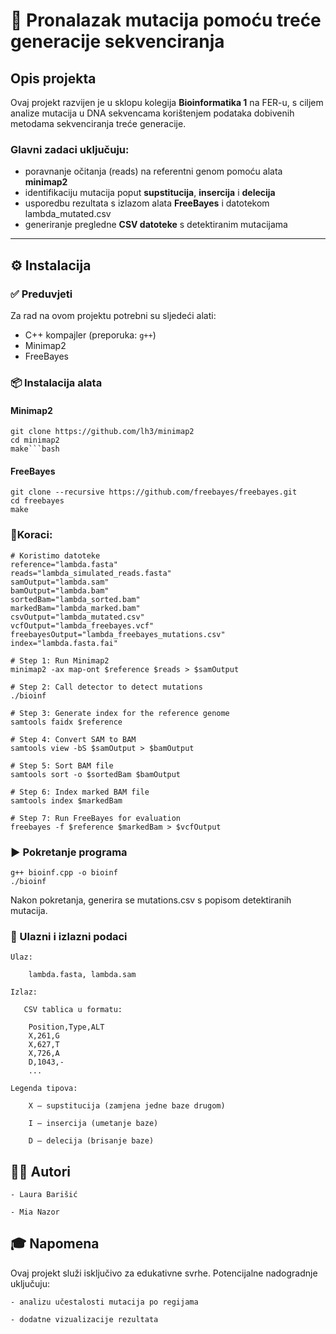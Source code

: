 # 🔬 Pronalazak mutacija pomoću treće generacije sekvenciranja

## Opis projekta

Ovaj projekt razvijen je u sklopu kolegija **Bioinformatika 1** na FER-u, s ciljem analize mutacija u DNA sekvencama korištenjem podataka dobivenih metodama sekvenciranja treće generacije.

### Glavni zadaci uključuju:

- poravnanje očitanja (reads) na referentni genom pomoću alata **minimap2**
- identifikaciju mutacija poput **supstitucija**, **insercija** i **delecija**
- usporedbu rezultata s izlazom alata **FreeBayes** i datotekom lambda_mutated.csv
- generiranje pregledne **CSV datoteke** s detektiranim mutacijama

---

## ⚙️ Instalacija

### ✅ Preduvjeti

Za rad na ovom projektu potrebni su sljedeći alati:

- C++ kompajler (preporuka: `g++`)
- Minimap2
- FreeBayes

### 📦 Instalacija alata

#### Minimap2

    git clone https://github.com/lh3/minimap2
    cd minimap2
    make```bash

#### FreeBayes

    git clone --recursive https://github.com/freebayes/freebayes.git
    cd freebayes
    make

### 👣Koraci:
    # Koristimo datoteke
    reference="lambda.fasta"
    reads="lambda_simulated_reads.fasta"
    samOutput="lambda.sam"
    bamOutput="lambda.bam"
    sortedBam="lambda_sorted.bam"
    markedBam="lambda_marked.bam"
    csvOutput="lambda_mutated.csv"
    vcfOutput="lambda_freebayes.vcf"
    freebayesOutput="lambda_freebayes_mutations.csv"
    index="lambda.fasta.fai"
    
    # Step 1: Run Minimap2
    minimap2 -ax map-ont $reference $reads > $samOutput
    
    # Step 2: Call detector to detect mutations
    ./bioinf
    
    # Step 3: Generate index for the reference genome
    samtools faidx $reference
    
    # Step 4: Convert SAM to BAM
    samtools view -bS $samOutput > $bamOutput
    
    # Step 5: Sort BAM file
    samtools sort -o $sortedBam $bamOutput
    
    # Step 6: Index marked BAM file
    samtools index $markedBam
    
    # Step 7: Run FreeBayes for evaluation 
    freebayes -f $reference $markedBam > $vcfOutput

### ▶️ Pokretanje programa

    g++ bioinf.cpp -o bioinf
    ./bioinf

Nakon pokretanja, generira se mutations.csv s popisom detektiranih mutacija.
### 📄 Ulazni i izlazni podaci
    Ulaz:
    
        lambda.fasta, lambda.sam
    
    Izlaz:

       CSV tablica u formatu:
        
        Position,Type,ALT
        X,261,G
        X,627,T
        X,726,A
        D,1043,-
        ...

    Legenda tipova:
    
        X – supstitucija (zamjena jedne baze drugom)
    
        I – insercija (umetanje baze)
    
        D – delecija (brisanje baze)

## 👩‍🔬 Autori

    - Laura Barišić

    - Mia Nazor

## 🎓 Napomena

Ovaj projekt služi isključivo za edukativne svrhe. Potencijalne nadogradnje uključuju:

    - analizu učestalosti mutacija po regijama

    - dodatne vizualizacije rezultata


